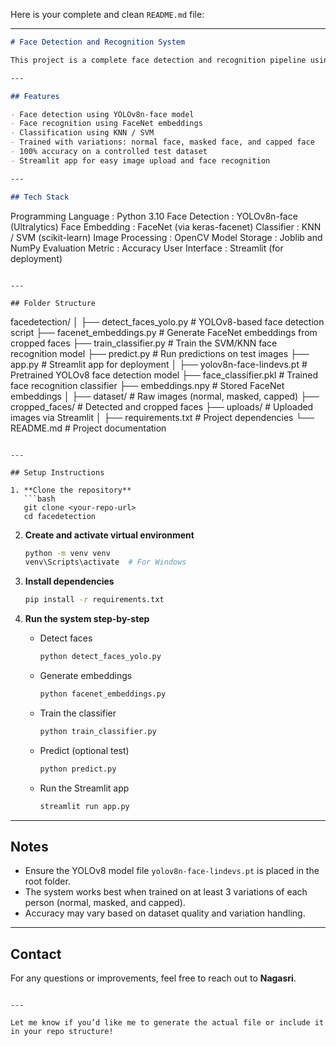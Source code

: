 Here is your complete and clean `README.md` file:

---

```markdown
# Face Detection and Recognition System

This project is a complete face detection and recognition pipeline using **YOLOv8** for detection and **FaceNet** for recognition. It is designed to identify individuals even when they wear masks or caps. This was developed as part of an internship assignment by **Nagasri**.

---

## Features

- Face detection using YOLOv8n-face model
- Face recognition using FaceNet embeddings
- Classification using KNN / SVM
- Trained with variations: normal face, masked face, and capped face
- 100% accuracy on a controlled test dataset
- Streamlit app for easy image upload and face recognition

---

## Tech Stack

```

Programming Language : Python 3.10
Face Detection       : YOLOv8n-face (Ultralytics)
Face Embedding       : FaceNet (via keras-facenet)
Classifier           : KNN / SVM (scikit-learn)
Image Processing     : OpenCV
Model Storage        : Joblib and NumPy
Evaluation Metric    : Accuracy
User Interface       : Streamlit (for deployment)

```

---

## Folder Structure

```

facedetection/
│
├── detect\_faces\_yolo.py       # YOLOv8-based face detection script
├── facenet\_embeddings.py      # Generate FaceNet embeddings from cropped faces
├── train\_classifier.py        # Train the SVM/KNN face recognition model
├── predict.py                 # Run predictions on test images
├── app.py                     # Streamlit app for deployment
│
├── yolov8n-face-lindevs.pt    # Pretrained YOLOv8 face detection model
├── face\_classifier.pkl        # Trained face recognition classifier
├── embeddings.npy             # Stored FaceNet embeddings
│
├── dataset/                   # Raw images (normal, masked, capped)
├── cropped\_faces/             # Detected and cropped faces
├── uploads/                   # Uploaded images via Streamlit
│
├── requirements.txt           # Project dependencies
└── README.md                  # Project documentation

````

---

## Setup Instructions

1. **Clone the repository**  
   ```bash
   git clone <your-repo-url>
   cd facedetection
````

2. **Create and activate virtual environment**

   ```bash
   python -m venv venv
   venv\Scripts\activate  # For Windows
   ```

3. **Install dependencies**

   ```bash
   pip install -r requirements.txt
   ```

4. **Run the system step-by-step**

   * Detect faces

     ```bash
     python detect_faces_yolo.py
     ```

   * Generate embeddings

     ```bash
     python facenet_embeddings.py
     ```

   * Train the classifier

     ```bash
     python train_classifier.py
     ```

   * Predict (optional test)

     ```bash
     python predict.py
     ```

   * Run the Streamlit app

     ```bash
     streamlit run app.py
     ```

---

## Notes

* Ensure the YOLOv8 model file `yolov8n-face-lindevs.pt` is placed in the root folder.
* The system works best when trained on at least 3 variations of each person (normal, masked, and capped).
* Accuracy may vary based on dataset quality and variation handling.

---

## Contact

For any questions or improvements, feel free to reach out to **Nagasri**.

```

---

Let me know if you’d like me to generate the actual file or include it in your repo structure!
```
